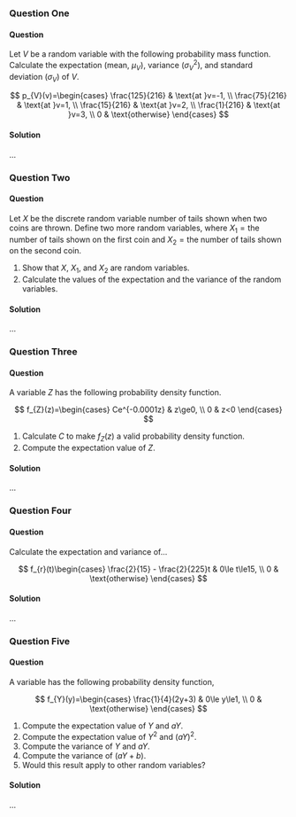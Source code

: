 ### Question One

#### Question

Let $V$ be a random variable with the following probability mass function. Calculate the expectation (mean, $\mu_{V}$), variance ($\sigma^{2}_{V}$), and standard deviation ($\sigma_{V}$) of $V$.

$$
p_{V}(v)=\begin{cases}
\frac{125}{216} & \text{at }v=-1, \\
\frac{75}{216} & \text{at }v=1, \\
\frac{15}{216} & \text{at }v=2, \\
\frac{1}{216} & \text{at }v=3, \\
0 & \text{otherwise}
\end{cases}
$$

#### Solution

...

### Question Two

#### Question

Let $X$ be the discrete random variable $\text{number of tails shown when two coins are thrown}$. Define two more random variables, where $X_{1}=\text{the number of tails shown on the first coin}$ and $X_{2}=\text{the number of tails shown on the second coin}$.

1. Show that $X$, $X_{1}$, and $X_{2}$ are random variables.
2. Calculate the values of the expectation and the variance of the random variables.

#### Solution

...

### Question Three

#### Question

A variable $Z$ has the following probability density function.

$$
f_{Z}(z)=\begin{cases}
Ce^{-0.0001z} & z\ge0, \\
0 & z<0
\end{cases}
$$

1. Calculate $C$ to make $f_{Z}(z)$ a valid probability density function.
2. Compute the expectation value of $Z$.

#### Solution

...

### Question Four

#### Question

Calculate the expectation and variance of...

$$
f_{r}(t)\begin{cases}
\frac{2}{15} - \frac{2}{225}t & 0\le t\le15, \\
0 & \text{otherwise}
\end{cases}
$$

#### Solution

...

### Question Five

#### Question

A variable has the following probability density function,

$$
f_{Y}(y)=\begin{cases}
\frac{1}{4}(2y+3) & 0\le y\le1, \\
0 & \text{otherwise}
\end{cases}
$$

1. Compute the expectation value of $Y$ and $aY$.
2. Compute the expectation value of $Y^{2}$ and $(aY)^{2}$.
3. Compute the variance of $Y$ and $aY$.
4. Compute the variance of $(aY+b)$.
5. Would this result apply to other random variables?

#### Solution

...